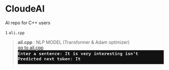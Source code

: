 # CloudeAI
AI repo for C++ users

`1` ` ali.cpp `
> **ail.cpp** : NLP MODEL (Transformer & Adam optimizer)  
>  [go to ail.cpp](ail.cpp)  
> ![image1](image1.png)
